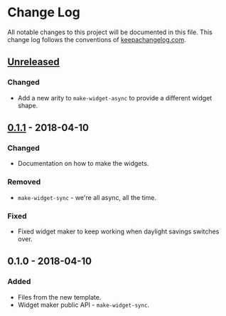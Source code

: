 # Change Log
All notable changes to this project will be documented in this file. This change log follows the conventions of [keepachangelog.com](http://keepachangelog.com/).

## [Unreleased]
### Changed
- Add a new arity to `make-widget-async` to provide a different widget shape.

## [0.1.1] - 2018-04-10
### Changed
- Documentation on how to make the widgets.

### Removed
- `make-widget-sync` - we're all async, all the time.

### Fixed
- Fixed widget maker to keep working when daylight savings switches over.

## 0.1.0 - 2018-04-10
### Added
- Files from the new template.
- Widget maker public API - `make-widget-sync`.

[Unreleased]: https://github.com/your-name/clojure-testing/compare/0.1.1...HEAD
[0.1.1]: https://github.com/your-name/clojure-testing/compare/0.1.0...0.1.1
